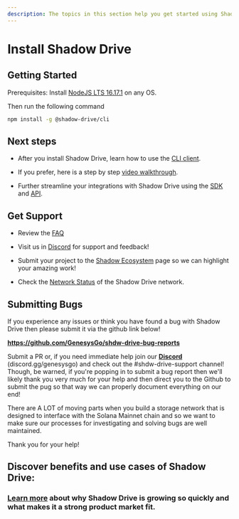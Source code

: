 ```yaml
---
description: The topics in this section help you get started using Shadow Drive storage
---
```


# **Install Shadow Drive**

## **Getting Started**

Prerequisites: Install [NodeJS LTS 16.17.1](https://nodejs.org/en/download/) on any OS. 

Then run the following command

```bash
npm install -g @shadow-drive/cli
```

## **Next steps**
* After you install Shadow Drive, learn how to use the [CLI client](the-cli.md).

* If you prefer, here is a step by step [video walkthrough](https://www.youtube.com/watch?v=MfSuzFDDQ30).

* Further streamline your integrations with Shadow Drive using the [SDK]() and [API]().

## **Get Support**

* Review the [FAQ]()

* Visit us in [Discord]() for support and feedback!

* Submit your project to the [Shadow Ecosystem](/build/shadow-drive/community-mainted-uis.md) page so we can highlight your amazing work!

* Check the [Network Status](http://184.154.66.109:8080/) of the Shadow Drive network.

## **Submitting Bugs**

If you experience any issues or think you have found a bug with Shadow Drive then please submit it via the github link below!

**https://github.com/GenesysGo/shdw-drive-bug-reports**

Submit a PR or, if you need immediate help join our **[Discord](https://discord.gg/genesysgo)** (discord.gg/genesysgo) and check out the #shdw-drive-support channel! Though, be warned, if you're popping in to submit a bug report then we'll likely thank you very much for your help and then direct you to the Github to submit the pug so that way we can properly document everything on our end!

There are A LOT of moving parts when you build a storage network that is designed to interface with the Solana Mainnet chain and so we want to make sure our processes for investigating and solving bugs are well maintained.

Thank you for your help!

## **Discover benefits and use cases of Shadow Drive:**

### **[Learn more](/learn/storage-services/README.md)** about why Shadow Drive is growing so quickly and what makes it a strong product market fit.